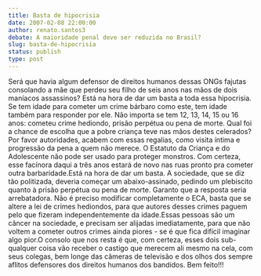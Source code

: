 ```yaml
---
title: Basta de hipocrisia
date: 2007-02-08 22:00:00
author: renato.santos3
debate: A maioridade penal deve ser reduzida no Brasil?
slug: basta-de-hipocrisia
status: publish 
type: post
---
```


Será que havia algum defensor de direitos humanos dessas ONGs fajutas consolando a mãe que perdeu seu filho de seis anos nas mãos de dois maníacos assassinos? Está na hora de dar um basta a toda essa hipocrisia. Se tem idade para cometer um crime bárbaro como este, tem idade também para responder por ele. Não importa se tem 12, 13, 14, 15 ou 16 anos: cometeu crime hediondo, prisão perpétua ou pena de morte. Qual foi a chance de escolha que a pobre criança teve nas mãos destes celerados? Por favor autoridades, acabem com essas regalias, como visita íntima e progressão da pena a quem não merece. O Estatuto da Criança e do Adolescente não pode ser usado para proteger monstros. Com certeza, esse facínora daqui a três anos estará de novo nas ruas pronto pra cometer outra barbaridade.Está na hora de dar um basta. A sociedade, que se diz tão politizada, deveria começar um abaixo-assinado, pedindo um plebiscito quanto à prisão perpétua ou pena de morte. Garanto que a resposta seria arrebatadora. Não é preciso modificar completamente o ECA, basta que se altere a lei de crimes hediondos, para que autores desses crimes paguem pelo que fizeram independentemente da idade.Essas pessoas são um câncer na sociedade, e precisam ser alijadas imediatamente, para que não voltem a cometer outros crimes ainda piores - se é que fica difícil imaginar algo pior.O consolo que nos resta é que, com certeza, esses dois sub-qualquer coisa vão receber o castigo que merecem ali mesmo na cela, com seus colegas, bem longe das câmeras de televisão e dos olhos dos sempre aflitos defensores dos direitos humanos dos bandidos. Bem feito!!!
